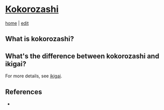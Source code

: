 # [Kokorozashi](https://alwinwoo.github.io/pages/kokorozashi.html)
[home](https://alwinwoo.github.io/) | [edit](https://github.com/alwinwoo/alwinwoo.github.io/edit/master/pages/kokorozashi.md)

## What is kokorozashi? 


## What's the difference between kokorozashi and ikigai? 



For more details, see [ikigai](https://alwinwoo.github.io/pages/ikigai.html).

## References

- 

